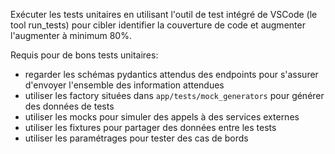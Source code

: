 Exécuter les tests unitaires en utilisant l'outil de test intégré de VSCode (le tool run_tests) pour cibler identifier la couverture de code et augmenter l'augmenter à minimum 80%.

Requis pour de bons tests unitaires:

- regarder les schémas pydantics attendus des endpoints pour s'assurer d'envoyer l'ensemble des information attendues
- utiliser les factory situées dans `app/tests/mock_generators` pour générer des données de tests
- utiliser les mocks pour simuler des appels à des services externes
- utiliser les fixtures pour partager des données entre les tests
- utiliser les paramétrages pour tester des cas de bords
